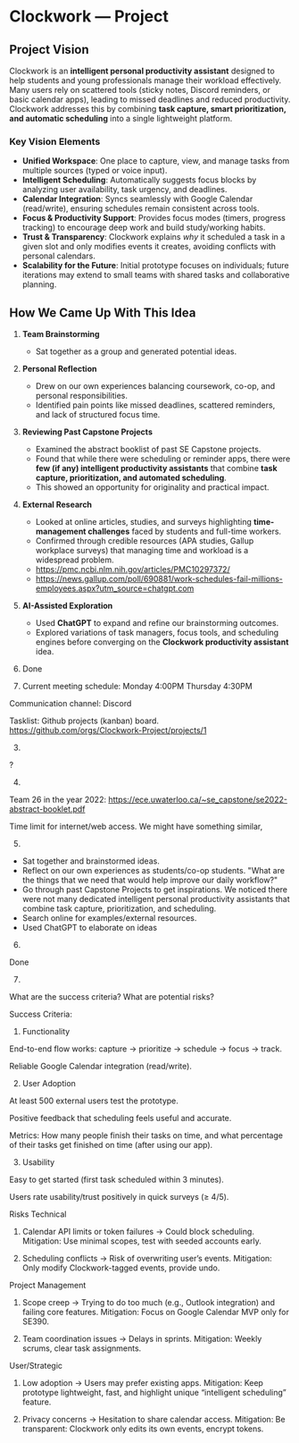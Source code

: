# Clockwork — Project

## **Project Vision**

Clockwork is an **intelligent personal productivity assistant** designed to help students and young professionals manage their workload effectively.  
Many users rely on scattered tools (sticky notes, Discord reminders, or basic calendar apps), leading to missed deadlines and reduced productivity.  
Clockwork addresses this by combining **task capture, smart prioritization, and automatic scheduling** into a single lightweight platform.

### **Key Vision Elements**
- **Unified Workspace**: One place to capture, view, and manage tasks from multiple sources (typed or voice input).
- **Intelligent Scheduling**: Automatically suggests focus blocks by analyzing user availability, task urgency, and deadlines.
- **Calendar Integration**: Syncs seamlessly with Google Calendar (read/write), ensuring schedules remain consistent across tools.
- **Focus & Productivity Support**: Provides focus modes (timers, progress tracking) to encourage deep work and build study/working habits.
- **Trust & Transparency**: Clockwork explains *why* it scheduled a task in a given slot and only modifies events it creates, avoiding conflicts with personal calendars.
- **Scalability for the Future**: Initial prototype focuses on individuals; future iterations may extend to small teams with shared tasks and collaborative planning.


## **How We Came Up With This Idea**

1. **Team Brainstorming**  
   - Sat together as a group and generated potential ideas.  

2. **Personal Reflection**  
   - Drew on our own experiences balancing coursework, co-op, and personal responsibilities.  
   - Identified pain points like missed deadlines, scattered reminders, and lack of structured focus time.

3. **Reviewing Past Capstone Projects**  
   - Examined the abstract booklist of past SE Capstone projects.  
   - Found that while there were scheduling or reminder apps, there were **few (if any) intelligent productivity assistants** that combine **task capture, prioritization, and automated scheduling**.  
   - This showed an opportunity for originality and practical impact.

4. **External Research**  
   - Looked at online articles, studies, and surveys highlighting **time-management challenges** faced by students and full-time workers.  
   - Confirmed through credible resources (APA studies, Gallup workplace surveys) that managing time and workload is a widespread problem.
   - https://pmc.ncbi.nlm.nih.gov/articles/PMC10297372/
   - https://news.gallup.com/poll/690881/work-schedules-fail-millions-employees.aspx?utm_source=chatgpt.com

5. **AI-Assisted Exploration**  
   - Used **ChatGPT** to expand and refine our brainstorming outcomes.  
   - Explored variations of task managers, focus tools, and scheduling engines before converging on the **Clockwork productivity assistant** idea.

1. Done



2. Current meeting schedule:
Monday 4:00PM
Thursday 4:30PM

Communication channel: Discord

Tasklist: Github projects (kanban) board. https://github.com/orgs/Clockwork-Project/projects/1

3. 
?

4. 
Team 26 in the year 2022: https://ece.uwaterloo.ca/~se_capstone/se2022-abstract-booklet.pdf

Time limit for internet/web access. We might have something similar, 

5. 
- Sat together and brainstormed ideas.
- Reflect on our own experiences as students/co-op students. "What are the things that we need that would help improve our daily workflow?"
- Go through past Capstone Projects to get inspirations. We noticed there were not many dedicated intelligent personal productivity assistants that combine task capture, prioritization, and scheduling.
- Search online for examples/external resources.
- Used ChatGPT to elaborate on ideas

6.
Done

7. 
What are the success criteria? What are potential risks? 

Success Criteria:

  1) Functionality
  
  End-to-end flow works: capture → prioritize → schedule → focus → track.
  
  Reliable Google Calendar integration (read/write).
  
  2) User Adoption
  
  At least 500 external users test the prototype.
  
  Positive feedback that scheduling feels useful and accurate.

  Metrics: 
  How many people finish their tasks on time, and what percentage of their tasks get finished on time (after using our app).
  
  3) Usability
  
  Easy to get started (first task scheduled within 3 minutes).
  
  Users rate usability/trust positively in quick surveys (≥ 4/5).
 
Risks Technical

1) Calendar API limits or token failures → Could block scheduling.
Mitigation: Use minimal scopes, test with seeded accounts early.

2) Scheduling conflicts → Risk of overwriting user’s events.
Mitigation: Only modify Clockwork-tagged events, provide undo.

Project Management

1) Scope creep → Trying to do too much (e.g., Outlook integration) and failing core features.
Mitigation: Focus on Google Calendar MVP only for SE390.

2) Team coordination issues → Delays in sprints.
Mitigation: Weekly scrums, clear task assignments.

User/Strategic

1) Low adoption → Users may prefer existing apps.
Mitigation: Keep prototype lightweight, fast, and highlight unique “intelligent scheduling” feature.

2) Privacy concerns → Hesitation to share calendar access.
Mitigation: Be transparent: Clockwork only edits its own events, encrypt tokens.
